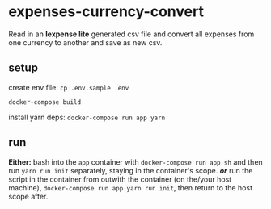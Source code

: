 # expenses-currency-convert

Read in an **Iexpense lite** generated csv file and convert all expenses from one currency to another and save as new csv.

## setup

create env file: `cp .env.sample .env`

`docker-compose build`

install yarn deps: `docker-compose run app yarn`

## run

**Either:**
bash into the `app` container with `docker-compose run app sh` and then run `yarn run init` separately, staying in the container's scope.
***or***
run the script in the container from outwith the container (on the/your host machine), `docker-compose run app yarn run init`, then return to the host scope after.
